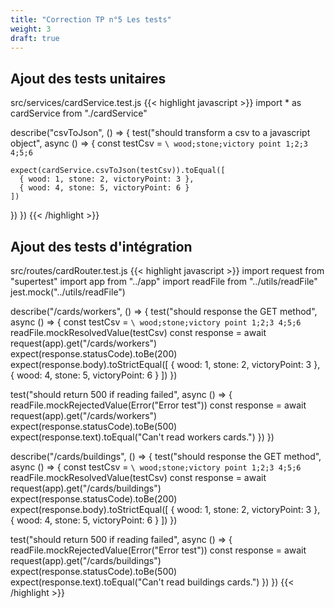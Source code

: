 ```yaml
---
title: "Correction TP n°5 Les tests"
weight: 3
draft: true
---
```


## Ajout des tests unitaires

src/services/cardService.test.js
{{< highlight javascript >}}
import * as cardService from "./cardService"

describe("csvToJson", () => {
  test("should transform a csv to a javascript object", async () => {
    const testCsv = `\
wood;stone;victory point
1;2;3
4;5;6`

    expect(cardService.csvToJson(testCsv)).toEqual([
      { wood: 1, stone: 2, victoryPoint: 3 },
      { wood: 4, stone: 5, victoryPoint: 6 }
    ])
  })
})
{{< /highlight >}}

## Ajout des tests d'intégration

src/routes/cardRouter.test.js
{{< highlight javascript >}}
import request from "supertest"
import app from "../app"
import readFile from "../utils/readFile"
jest.mock("../utils/readFile")

describe("/cards/workers", () => {
  test("should response the GET method", async () => {
    const testCsv = `\
wood;stone;victory point
1;2;3
4;5;6`
    readFile.mockResolvedValue(testCsv)
    const response = await request(app).get("/cards/workers")
    expect(response.statusCode).toBe(200)
    expect(response.body).toStrictEqual([
      { wood: 1, stone: 2, victoryPoint: 3 },
      { wood: 4, stone: 5, victoryPoint: 6 }
    ])
  })

  test("should return 500 if reading failed", async () => {
    readFile.mockRejectedValue(Error("Error test"))
    const response = await request(app).get("/cards/workers")
    expect(response.statusCode).toBe(500)
    expect(response.text).toEqual("Can't read workers cards.")
  })
})

describe("/cards/buildings", () => {
  test("should response the GET method", async () => {
    const testCsv = `\
wood;stone;victory point
1;2;3
4;5;6`
    readFile.mockResolvedValue(testCsv)
    const response = await request(app).get("/cards/buildings")
    expect(response.statusCode).toBe(200)
    expect(response.body).toStrictEqual([
      { wood: 1, stone: 2, victoryPoint: 3 },
      { wood: 4, stone: 5, victoryPoint: 6 }
    ])
  })

  test("should return 500 if reading failed", async () => {
    readFile.mockRejectedValue(Error("Error test"))
    const response = await request(app).get("/cards/buildings")
    expect(response.statusCode).toBe(500)
    expect(response.text).toEqual("Can't read buildings cards.")
  })
})
{{< /highlight >}}
